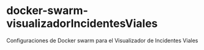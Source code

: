 # docker-swarm-visualizadorIncidentesViales
Configuraciones de Docker swarm para el Visualizador de Incidentes Viales
